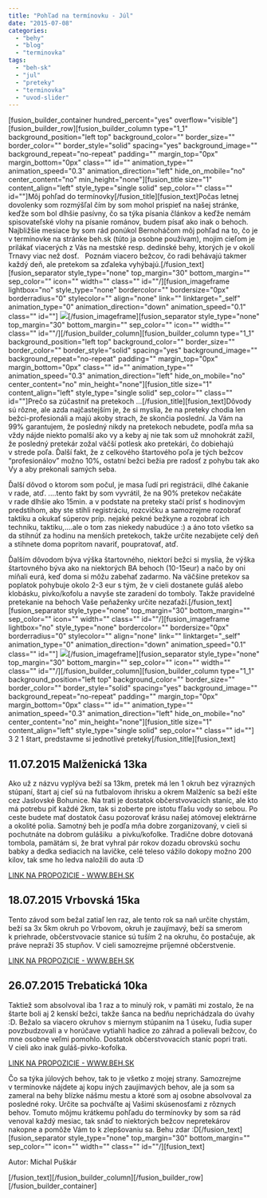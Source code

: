 ```yaml
---
title: "Pohľad na termínovku - Júl"
date: "2015-07-08"
categories: 
  - "behy"
  - "blog"
  - "terminovka"
tags: 
  - "beh-sk"
  - "jul"
  - "preteky"
  - "terminovka"
  - "uvod-slider"
---
```


\[fusion\_builder\_container hundred\_percent="yes" overflow="visible"\]\[fusion\_builder\_row\]\[fusion\_builder\_column type="1\_1" background\_position="left top" background\_color="" border\_size="" border\_color="" border\_style="solid" spacing="yes" background\_image="" background\_repeat="no-repeat" padding="" margin\_top="0px" margin\_bottom="0px" class="" id="" animation\_type="" animation\_speed="0.3" animation\_direction="left" hide\_on\_mobile="no" center\_content="no" min\_height="none"\]\[fusion\_title size="1" content\_align="left" style\_type="single solid" sep\_color="" class="" id=""\]Môj pohľad do termínovky\[/fusion\_title\]\[fusion\_text\]Počas letnej dovolenky som rozmýšľal čím by som mohol prispieť na našej stránke, keďže som bol dlhšie pasívny, čo sa týka písania článkov a keďže nemám spisovateľské vlohy na písanie románov, budem písať ako inak o behoch. Najbližšie mesiace by som rád ponúkol Bernoháčom môj pohľad na to, čo je v termínovke na stránke beh.sk (túto ja osobne používam), mojim cieľom je prilákať viacerých z Vás na mestské resp. dedinské behy, ktorých je v okolí Trnavy viac než dosť.   Poznám viacero bežcov, čo radi behávajú takmer každý deň, ale pretekom sa zďaleka vyhýbajú.\[/fusion\_text\]\[fusion\_separator style\_type="none" top\_margin="30" bottom\_margin="" sep\_color="" icon="" width="" class="" id=""/\]\[fusion\_imageframe lightbox="no" style\_type="none" bordercolor="" bordersize="0px" borderradius="0" stylecolor="" align="none" link="" linktarget="\_self" animation\_type="0" animation\_direction="down" animation\_speed="0.1" class="" id=""\] ![](images/1_U90P4T380D787F12105DT20090727094100.jpg)\[/fusion\_imageframe\]\[fusion\_separator style\_type="none" top\_margin="30" bottom\_margin="" sep\_color="" icon="" width="" class="" id=""/\]\[/fusion\_builder\_column\]\[fusion\_builder\_column type="1\_1" background\_position="left top" background\_color="" border\_size="" border\_color="" border\_style="solid" spacing="yes" background\_image="" background\_repeat="no-repeat" padding="" margin\_top="0px" margin\_bottom="0px" class="" id="" animation\_type="" animation\_speed="0.3" animation\_direction="left" hide\_on\_mobile="no" center\_content="no" min\_height="none"\]\[fusion\_title size="1" content\_align="left" style\_type="single solid" sep\_color="" class="" id=""\]Prečo sa zúčastniť na pretekoch ...\[/fusion\_title\]\[fusion\_text\]Dôvody sú rôzne, ale azda najčastejším je, že si myslia, že na preteky chodia len bežci-profesionáli a majú akoby strach, že skončia poslední. Ja Vám na 99% garantujem, že posledný nikdy na pretekoch nebudete, podľa mňa sa vždy nájde niekto pomalší ako vy a keby aj nie tak som už mnohokrát zažil, že posledný pretekár zožal väčší potlesk ako pretekári, čo dobiehajú v strede poľa. Ďalší fakt, že z celkového štartového poľa je tých bežcov “profesionálov” možno 10%, ostatní bežci bežia pre radosť z pohybu tak ako Vy a aby prekonali samých seba.

Ďalší dôvod o ktorom som počul, je masa ľudí pri registrácii, dlhé čakanie v rade, atď. ....tento fakt by som vyvrátil, že na 90% pretekov nečakáte v rade dlhšie ako 15min. a v podstate na preteky stačí prísť s hodinovým predstihom, aby ste stihli registráciu, rozcvičku a samozrejme rozobrať taktiku a okukať súperov príp. nejaké pekné bežkyne a rozobrať ich techniku, taktiku,....ale o tom zas niekedy nabudúce :) a áno toto všetko sa da stihnúť za hodinu na menších pretekoch, takže určite nezabijete celý deň a stihnete doma popritom navariť, poupratovať, atď.

Ďalším dôvodom býva výška štartovného, niektorí bežci si myslia, že výška štartovného býva ako na niektorých BA behoch (10-15eur) a načo by oni míňali eurá, keď doma si môžu zabehať zadarmo. Na väčšine pretekov sa poplatok pohybuje okolo 2-3 eur s tým, že v cieli dostanete guláš alebo klobásku, pivko/kofolu a navyše ste zaradení do tomboly. Takže pravidelné pretekanie na behoch Vaše peňaženky určite nezaťaží.\[/fusion\_text\]\[fusion\_separator style\_type="none" top\_margin="30" bottom\_margin="" sep\_color="" icon="" width="" class="" id=""/\]\[fusion\_imageframe lightbox="no" style\_type="none" bordercolor="" bordersize="0px" borderradius="0" stylecolor="" align="none" link="" linktarget="\_self" animation\_type="0" animation\_direction="down" animation\_speed="0.1" class="" id=""\] ![](images/20140719_BehJurskymParkom_DmitryArgunov_242.jpg)\[/fusion\_imageframe\]\[fusion\_separator style\_type="none" top\_margin="30" bottom\_margin="" sep\_color="" icon="" width="" class="" id=""/\]\[/fusion\_builder\_column\]\[fusion\_builder\_column type="1\_1" background\_position="left top" background\_color="" border\_size="" border\_color="" border\_style="solid" spacing="yes" background\_image="" background\_repeat="no-repeat" padding="" margin\_top="0px" margin\_bottom="0px" class="" id="" animation\_type="" animation\_speed="0.3" animation\_direction="left" hide\_on\_mobile="no" center\_content="no" min\_height="none"\]\[fusion\_title size="1" content\_align="left" style\_type="single solid" sep\_color="" class="" id=""\] 3 2 1 štart, predstavme si jednotlivé preteky\[/fusion\_title\]\[fusion\_text\]

## **11.07.2015 Malženická 13ka**

Ako už z názvu vyplýva beží sa 13km, pretek má len 1 okruh bez výrazných stúpaní, štart aj cieľ sú na futbalovom ihrisku a okrem Malženíc sa beží ešte cez Jaslovské Bohunice. Na trati je dostatok občerstvovacích staníc, ale kto má potrebu piť každé 2km, tak si zoberte pre istotu fľašu vody so sebou. Po ceste budete mať dostatok času pozorovať krásu našej atómovej elektrárne a okolité polia. Samotný beh je podľa mňa dobre zorganizovaný, v cieli si pochutnáte na dobrom gulášiku  a pivku/kofolke. Tradične dobre dotovaná tombola, pamätám si, že brat vyhral pár rokov dozadu obrovskú sochu babky a dedka sediacich na lavičke, celé teleso vážilo dokopy možno 200 kilov, tak sme ho ledva naložili do auta :D

[LINK NA PROPOZICIE - WWW.BEH.SK](https://beh.sk/pretek/malzenicka-13/)

## **18.07.2015 Vrbovská 15ka**

Tento závod som bežal zatiaľ len raz, ale tento rok sa naň určite chystám, beží sa 3x 5km okruh po Vrbovom, okruh je zaujímavý, beží sa smerom k priehrade, občerstvovacie stanice sú tuším 2 na okruhu, čo postačuje, ak práve nepraží 35 stupňov. V cieli samozrejme príjemné občerstvenie.

[LINK NA PROPOZICIE - WWW.BEH.SK](https://beh.sk/pretek/vrbovska-patnastka-7/)

## **26.07.2015 Trebatická 10ka**

Taktiež som absolvoval iba 1 raz a to minulý rok, v pamäti mi zostalo, že na štarte boli aj 2 kenskí bežci, takže šanca na bedňu neprichádzala do úvahy :D. Bežalo sa viacero okruhov s miernym stúpaním na 1 úseku, ľudia super povzbudzovali a v horúčave vytiahli hadice zo záhrad a polievali bežcov, čo mne osobne veľmi pomohlo. Dostatok občerstvovacích staníc popri trati. V cieli ako inak guláš-pivko-kofolka.

[LINK NA PROPOZICIE - WWW.BEH.SK](https://beh.sk/pretek/trebaticka-10/)

Čo sa týka júlových behov, tak to je všetko z mojej strany. Samozrejme v termínovke nájdete aj kopu iných zaujímavých behov, ale ja som sa zameral na behy blízke nášmu mestu a ktoré som aj osobne absolvoval za posledné roky. Určite sa pochváľte aj Vašimi skúsenosťami z rôznych behov. Tomuto môjmu krátkemu pohľadu do termínovky by som sa rád venoval každý mesiac, tak snáď to niektorých bežcov nepretekárov nakopne a pomôže Vám to k zlepšovaniu sa. Behu zdar :D\[/fusion\_text\]\[fusion\_separator style\_type="none" top\_margin="30" bottom\_margin="" sep\_color="" icon="" width="" class="" id=""/\]\[fusion\_text\]

Autor: Michal Puškár

\[/fusion\_text\]\[/fusion\_builder\_column\]\[/fusion\_builder\_row\]\[/fusion\_builder\_container\]
